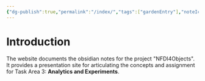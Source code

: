 ```yaml
---
{"dg-publish":true,"permalink":"/index/","tags":["gardenEntry"],"noteIcon":""}
---
```


# Introduction
The website documents the obsidian notes for the project "NFDI4Objects". It provides a presentation site for articulating the concepts and
assignment for Task Area 3: **Analytics and Experiments**. 
